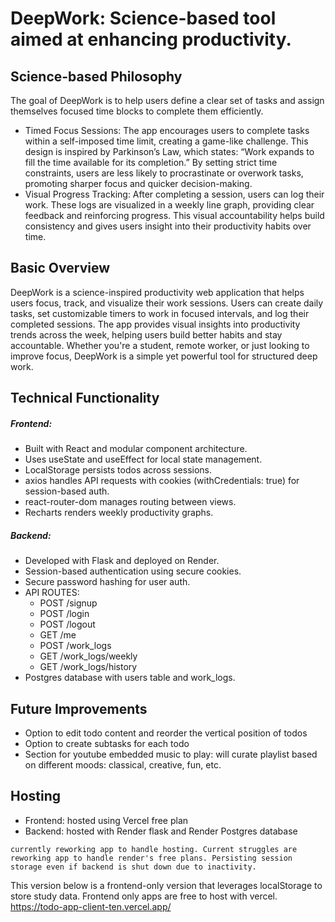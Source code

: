 # DeepWork: Science-based tool aimed at enhancing productivity.

## Science-based Philosophy
The goal of DeepWork is to help users define a clear set of tasks and assign themselves focused time blocks to complete them efficiently.

- Timed Focus Sessions: The app encourages users to complete tasks within a self-imposed time limit, creating a game-like challenge. This design is inspired by Parkinson’s Law, which states:
“Work expands to fill the time available for its completion.”
By setting strict time constraints, users are less likely to procrastinate or overwork tasks, promoting sharper focus and quicker decision-making.
- Visual Progress Tracking: After completing a session, users can log their work. These logs are visualized in a weekly line graph, providing clear feedback and reinforcing progress. This visual accountability helps build consistency and gives users insight into their productivity habits over time.

## Basic Overview
DeepWork is a science-inspired productivity web application that helps users focus, track, and visualize their work sessions. Users can create daily tasks, set customizable timers to work in focused intervals, and log their completed sessions. The app provides visual insights into productivity trends across the week, helping users build better habits and stay accountable. Whether you're a student, remote worker, or just looking to improve focus, DeepWork is a simple yet powerful tool for structured deep work.

## Technical Functionality
##### Frontend:
- Built with React and modular component architecture.
- Uses useState and useEffect for local state management.
- LocalStorage persists todos across sessions.
- axios handles API requests with cookies (withCredentials: true) for session-based auth.
- react-router-dom manages routing between views.
- Recharts renders weekly productivity graphs.

##### Backend:
- Developed with Flask and deployed on Render.
- Session-based authentication using secure cookies.
- Secure password hashing for user auth.
- API ROUTES:
  - POST /signup
  - POST /login
  - POST /logout
  - GET /me
  - POST /work_logs
  - GET /work_logs/weekly
  - GET /work_logs/history
- Postgres database with users table and work_logs.

## Future Improvements
- Option to edit todo content and reorder the vertical position of todos
- Option to create subtasks for each todo
- Section for youtube embedded music to play: will curate playlist based on different moods: classical, creative, fun, etc.

## Hosting
- Frontend: hosted using Vercel free plan
- Backend: hosted with Render flask and Render Postgres database

`currently reworking app to handle hosting. Current struggles are reworking app to handle render's free plans. Persisting session storage even if backend is shut down due to inactivity.`

This version below is a frontend-only version that leverages localStorage to store study data. Frontend only apps are free to host with vercel.
https://todo-app-client-ten.vercel.app/

